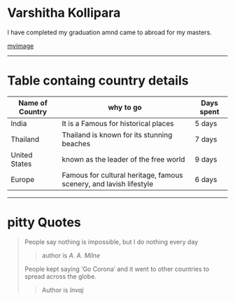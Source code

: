 # Varshitha Kollipara
  I have completed my graduation amnd came to abroad for my masters.
  
  [myimage](https://github.com/Varsshitha/assignment2-Kollipara/blob/9c0b33ab857aeaa469e0e46cb7d1491a2449ecc5/varshi.jpeg)
  
  ***
  # Table containg country details
  |Name of Country|why to go|Days spent|
  |---------------|------|----------|
  |India|It is a Famous for historical places|5 days|
  |Thailand|Thailand is known for its stunning beaches|7 days
  |United States|known as the leader of the free world |9 days
  |Europe|Famous for cultural heritage, famous scenery, and lavish lifestyle|6 days|
  ***
  # pitty Quotes
  > People say nothing is impossible, but I do nothing every day
  >> author is *A. A. Milne*
  > 
  > People kept saying ‘Go Corona’ and it went to other countries to spread across the globe.
  >> Author is *Invaj* 


